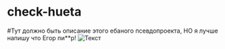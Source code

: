 # check-hueta
#Тут должно быть описание этого ебаного псевдопроекта, НО я лучше напишу что Егор пи**р!
![Текст](https://w7.pngwing.com/pngs/325/58/png-transparent-logo-computer-icons-symbol-love-flyer-love-miscellaneous-photography.png)
